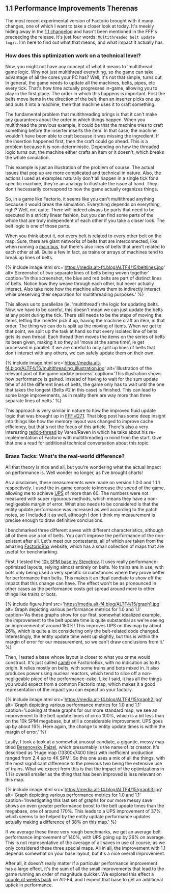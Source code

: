 ## 1.1 Performance Improvements <author>Therenas</author>

The most recent experimental version of Factorio brought with it many changes, one of which I want to take a closer look at today. It's meekly hiding away in the [1.1 changelog](https://forums.factorio.com/viewtopic.php?p=521942#p521942) and hasn't been mentioned in the FFF's preceeding the release. It's just four words: `Multithreaded belt update logic`. I'm here to find out what that means, and what impact it actually has.

### How does this optimization work on a technical level?

Now, you might not have any concept of what it means to 'multithread' game logic. Why not just multithread everything, so the game can take advantage of all the cores your PC has? Well, it's not that simple, turns out. In general, the game needs to update all the machines, belts, pipes, etc every tick. That's how time actually progresses in-game, allowing you to play in the first place. The order in which this happens is important. First the belts move items in the direction of the belt, then an inserter picks one up and puts it into a machine, then that machine uses it to craft something.

The fundamental problem that multithreading brings is that it can't make any guarantees about the order in which things happen. When you multithread the previous example, it could be that the machine tries to craft something before the inserter inserts the item. In that case, the machine wouldn't have been able to craft because it was missing the ingredient. If the insertion happened first, then the craft could go ahead. This is a problem because it is non-deterministic. Depending on how the threaded logic turns out, the machine either crafts an item or it doesn't, which breaks the whole simulation.

This example is just an illustration of the problem of course. The actual issues that pop up are more complicated and technical in nature. Also, the actions I used as examples naturally don't all happen in a single tick for a specific machine, they're an analogy to illustrate the issue at hand. They don't necessarily correspond to how the game actually organizes things.

So, in a game like Factorio, it seems like you can't multithread anything because it would break the simulation. Everything depends on everything, right? Well, not quite. There will indeed always be parts that need to be executed in a strictly linear fashion, but you can find some parts of the whole that are truly independent of each other if you take a closer look. The belt logic is one of those parts.

When you think about it, not every belt is related to every other belt on the map. Sure, there are giant networks of belts that are interconnected, like when running a [main bus](https://wiki.factorio.com/Tutorial:Main_bus), but there's also lines of belts that aren't related to each other at all. Quite a few in fact, as trains or arrays of machines tend to break up lines of belts.

{% include image.html src='https://media.alt-f4.blog/ALTF4/15/beltlines.jpg' alt='Screenshot of two separate lines of belts being woven together' caption='In this screenshot, the blue and red belts are part of distinct lines of belts. Notice how they weave through each other, but never actually interact. Also take note how the machine allows them to indirectly interact while preserving their separation for multithreading purposes.' %}

This allows us to parallelize (ie. 'multithread') the logic for updating belts. Now, we have to be careful, this doesn't mean we can just update the belts at any point during the tick. There still needs to be the steps of moving the items, letting the inserter pick it up, having the machine craft an item, in that order. The thing we can do is split up the moving of items. When we get to that point, we split up the task at hand so that every isolated line of belts gets its own thread. Each thread then moves the items on the series of belts its been given, making it so they all 'move at the same time', ie get processed in parallel. If we are careful to only split up lines of belts that don't interact with any others, we can safely update them on their own.

{% include image.html src='https://media.alt-f4.blog/ALTF4/15/multithreading_illustration.jpg' alt='Illustration of the relevant part of the game update process' caption='This illustration shows how performance is gained. Instead of having to wait for the sum update time of all the different lines of belts, the game only has to wait until the one that takes the longest (Belts #2 in this case) is finished. This can lead to some large improvements, as in reality there are way more than three separate lines of belts.' %}

This approach is very similar in nature to how the improved fluid update logic that was brought up in [FFF #271](https://factorio.com/blog/post/fff-271). That blog post has some deep insight into things like how the memory layout was changed to improve cache efficiency, but that's not the focus of this article. There's also a very interesting [reddit-thread](https://www.reddit.com/r/factorio/comments/jizq1b/i_programmed_factorio_from_scratch_multithreaded/) by Varen/Raven in which he talks about his re-implementation of Factorio with multithreading in mind from the start. Give that one a read for additional technical conversation about this topic.

### Brass Tacks: What's the real-world difference?

All that theory is nice and all, but you're wondering what the actual impact on performance is. Well wonder no longer, as I've brought charts!

As a disclaimer, these measurements were made on version 1.0.0 and 1.1.1 respectively. I used the in-game console to increase the speed of the game, allowing me to achieve [UPS](https://www.reddit.com/r/factorio/comments/5dmura/can_someone_explain_ups/) of more than 60. The numbers were not measured with super rigourous methods, which means they have a non-negligeable margin of error. What also needs to be considered is that the entity update performance was increased as well according to the patch notes, so I included it as well, although I don't think my measurement is precise enough to draw definitive conclusions.

I benchmarked three different saves with different characteristics, although all of them use a lot of belts. You can't improve the performance of the non-existant after all. Let's meet our contestants, all of which are taken from the amazing [FactorioBox](https://factoriobox.1au.us) website, which has a small collection of maps that are useful for benchmarking.

First, I tested the [10k SPM base by Stevetrov](https://www.reddit.com/r/factorio/comments/bdkrwz/10k_spm_belt_megabase_benchmarked_83ups_with_way/). It uses really performance-optimized layouts, relying almost entirely on belts. No trains are in use, with bots only being used a very specific circumstances where they prove better for performance than belts. This makes it an ideal candiate to show off the impact that this change can have. The effect won't be as pronounced in other cases as the performance costs get spread around more to other things like trains or bots.

{% include figure.html src='https://media.alt-f4.blog/ALTF4/15/graph1.jpg' alt='Graph depicting various performance metrics for 1.0 and 1.1' caption='As these graphs show for our first, somewhat idealized example, the improvement to the belt update time is quite substantial as we're seeing an improvement of around 150%! This improves UPS on this map by about 26%, which is quite a lot considering only the belt-related code changed. Interestingly, the entity update time went up slightly, but this is within the margin of error for our measurement, so we can't draw conclusions from it.' %}

Then, I tested a base whose layout is closer to what you or me would construct. It's just called [cam6](https://factoriobox.1au.us/map/info/da5d1a5a8c66638254f5ddaa1d90f1084ba2b00f28888abc83e5bfef4d3b4cd1) on FactorioBox, with no indication as to its origin. It relies mostly on belts, with some trains and bots mixed in. It also produces power using nuclear reactors, which tend to slice off a non-negligeable piece of the performance-cake. Like I said, it has all the things you would expect from a common Factorio map, which makes it a good representation of the impact you can expect on your factory.

{% include image.html src='https://media.alt-f4.blog/ALTF4/15/graph2.jpg' alt='Graph depicting various performance metrics for 1.0 and 1.1' caption='Looking at these graphs for our more standard map, we see an improvement to the belt update times of circa 100%, which is a bit less than on the 10k SPM megabase, but still a considerable improvement. UPS goes up by about 16%. Here again, the change to entity update times is within the margin of error.' %}

Lastly, I took a look at a somewhat unusual candiate, a gigantic, messy map titled [Besenovsky Pajzel](https://factoriobox.1au.us/map/info/06fde508f4db1afd18ae17903af1dd830a50ecf7af342afef3df99ee00c3b6bc), which presumably is the name of its creator. It's described as 'Huge map (13300x7400 tiles) with inefficient production ranged from 2,4 up to 4K SPM'. So this one uses a mix of all the things, with the most significant difference to the previous two being the extensive use of trains. What we expect from this is that the impact of the optimizations in 1.1 is overall smaller as the thing that has been improved is less relevant on this map.

{% include image.html src='https://media.alt-f4.blog/ALTF4/15/graph3.jpg' alt='Graph depicting various performance metrics for 1.0 and 1.1' caption='Investigating this last set of graphs for our more messy save shows an even greater performance boost to the belt update times than the megabase, one of around 170%. This leads to a UPS improvement of 37%, which seems to be helped by the entity update performance updates actually making a difference of 38% on this map.' %}

If we average these three very rough benchmarks, we get an average belt performance improvement of 140%, with UPS going up by 26% on average. This is not representative of the average of all saves in use of course, as we only considered these three special maps. All in all, the improvement with 1.1 depends somewhat on your base layout, but it's a nice overall improvement.

After all, it doesn't really matter if a particular performance improvement has a large effect, it's the sum of all the small improvements that lead to the game running an order of magnitude quicker. We explored this effect a [couple of weeks back](https://alt-f4.blog/ALTF4-13/#running-the-factory-in-10) on Alt-F4, and I expect that base to get an additional uptick in performance.
